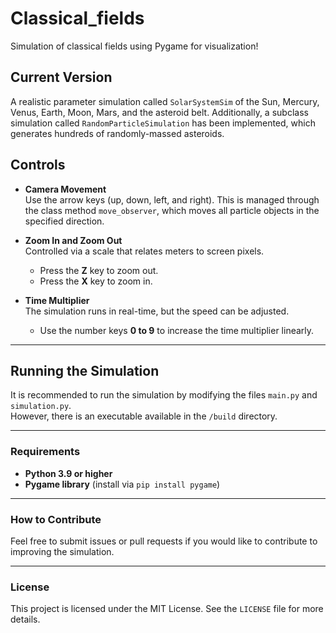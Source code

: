 # Classical_fields

Simulation of classical fields using Pygame for visualization!

## Current Version
A realistic parameter simulation called `SolarSystemSim` of the Sun, Mercury, 
Venus, Earth, 
Moon, 
Mars, and the asteroid belt.
Additionally, a subclass simulation called `RandomParticleSimulation` has been 
implemented, which generates hundreds of randomly-massed asteroids.

## Controls
- **Camera Movement**  
  Use the arrow keys (up, down, left, and right). This is managed through the class method `move_observer`, which moves all particle objects in the specified direction.  

- **Zoom In and Zoom Out**  
  Controlled via a scale that relates meters to screen pixels.  
  - Press the **Z** key to zoom out.  
  - Press the **X** key to zoom in.  

- **Time Multiplier**  
  The simulation runs in real-time, but the speed can be adjusted.  
  - Use the number keys **0 to 9** to increase the time multiplier linearly.

---

## Running the Simulation
It is recommended to run the simulation by modifying the files `main.py` and `simulation.py`.  
However, there is an executable available in the `/build` directory.

---

### Requirements
- **Python 3.9 or higher**  
- **Pygame library** (install via `pip install pygame`)  

---

### How to Contribute
Feel free to submit issues or pull requests if you would like to contribute to improving the simulation.

---

### License
This project is licensed under the MIT License. See the `LICENSE` file for more details.